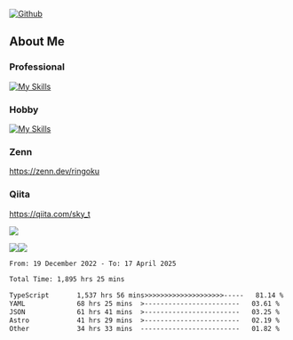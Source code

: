 [![Github](https://img.shields.io/github/followers/skyt-a?label=Follow&style=social)](https://github.com/skyt-a)

## About Me
### Professional
[![My Skills](https://skillicons.dev/icons?i=react,ts,js,nodejs,java,graphql,firebase,githubactions&theme=light)](https://skillicons.dev)
### Hobby
[![My Skills](https://skillicons.dev/icons?i=unity,rust,py&theme=light)](https://skillicons.dev)

### Zenn
https://zenn.dev/ringoku
### Qiita
https://qiita.com/sky_t


![](https://github-profile-summary-cards.vercel.app/api/cards/profile-details?username=skyt-a&theme=default)

![](https://github-profile-summary-cards.vercel.app/api/cards/repos-per-language?username=skyt-a&theme=default)![](https://github-profile-summary-cards.vercel.app/api/cards/stats?username=RinGoku&theme=default)

<!--START_SECTION:waka-->

```txt
From: 19 December 2022 - To: 17 April 2025

Total Time: 1,895 hrs 25 mins

TypeScript       1,537 hrs 56 mins>>>>>>>>>>>>>>>>>>>>-----   81.14 %
YAML             68 hrs 25 mins  >------------------------   03.61 %
JSON             61 hrs 41 mins  >------------------------   03.25 %
Astro            41 hrs 29 mins  >------------------------   02.19 %
Other            34 hrs 33 mins  -------------------------   01.82 %
```

<!--END_SECTION:waka-->
